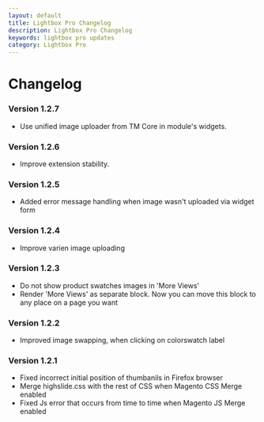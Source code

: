 ```yaml
---
layout: default
title: Lightbox Pro Changelog
description: Lightbox Pro Changelog
keywords: lightbox pro updates
category: Lightbox Pro
---
```


# Changelog

### Version 1.2.7

 -  Use unified image uploader from TM Core in module's widgets.

### Version 1.2.6

 -  Improve extension stability.

### Version 1.2.5

 -  Added error message handling when image wasn't uploaded via widget form

### Version 1.2.4

 -  Improve varien image uploading

### Version 1.2.3

 -  Do not show product swatches images in 'More Views'
 -  Render 'More Views' as separate block. Now you can move this block to any
    place on a page you want

### Version 1.2.2

 -  Improved image swapping, when clicking on colorswatch label

### Version 1.2.1

 -  Fixed incorrect initial position of thumbanils in Firefox browser
 -  Merge highslide.css with the rest of CSS when Magento CSS Merge enabled
 -  Fixed Js error that occurs from time to time when Magento JS Merge enabled
